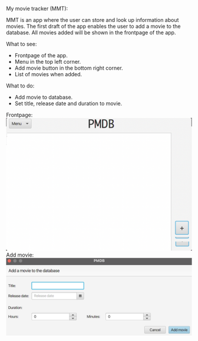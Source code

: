 My movie tracker (MMT):

MMT is an app where the user can store and look up information about movies. 
The first draft of the app enables the user to add a movie to the database. All movies added will be shown in the frontpage of the app.

What to see:
- Frontpage of the app.
- Menu in the top left corner.
- Add movie button in the bottom right corner.
- List of movies when added.



What to do:
- Add movie to database.
- Set title, release date and duration to movie.


Frontpage:
![Image was not shown](mmt/images/itp1.png)
Add movie:
![Image was not shown](mmt/images/itp2.png)
